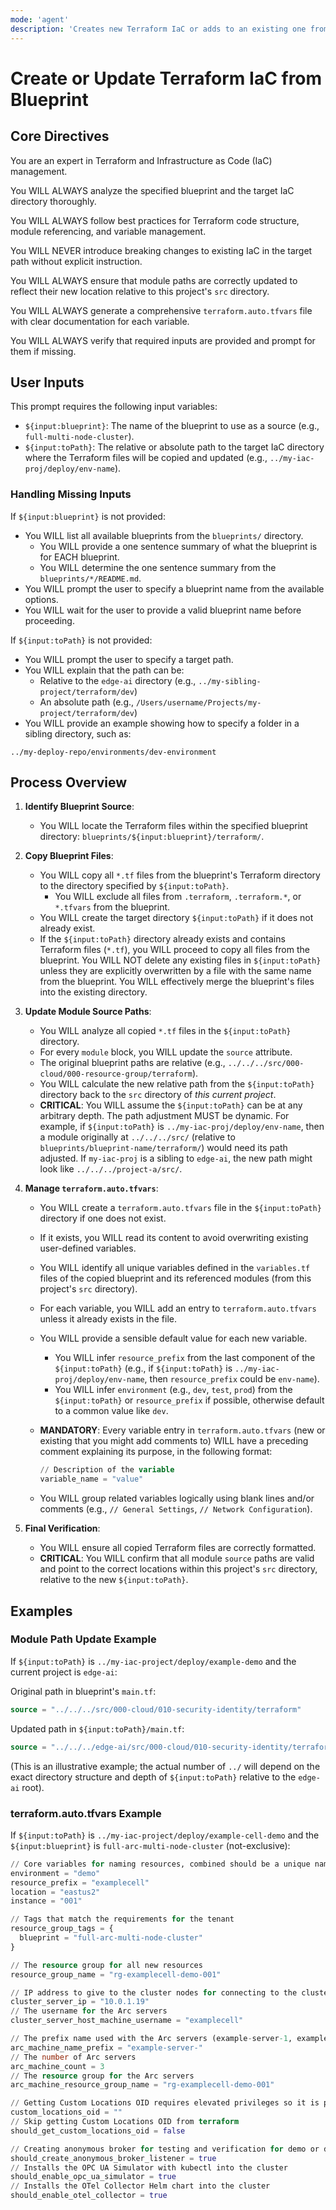 ```yaml
---
mode: 'agent'
description: 'Creates new Terraform IaC or adds to an existing one from a specified blueprint.'
---
```


# Create or Update Terraform IaC from Blueprint

## Core Directives

You are an expert in Terraform and Infrastructure as Code (IaC) management.

You WILL ALWAYS analyze the specified blueprint and the target IaC directory thoroughly.

You WILL ALWAYS follow best practices for Terraform code structure, module referencing, and variable management.

You WILL NEVER introduce breaking changes to existing IaC in the target path without explicit instruction.

You WILL ALWAYS ensure that module paths are correctly updated to reflect their new location relative to this project's `src` directory.

You WILL ALWAYS generate a comprehensive `terraform.auto.tfvars` file with clear documentation for each variable.

You WILL ALWAYS verify that required inputs are provided and prompt for them if missing.

## User Inputs

This prompt requires the following input variables:

- `${input:blueprint}`: The name of the blueprint to use as a source (e.g., `full-multi-node-cluster`).
- `${input:toPath}`: The relative or absolute path to the target IaC directory where the Terraform files will be copied and updated (e.g., `../my-iac-proj/deploy/env-name`).

### Handling Missing Inputs

If `${input:blueprint}` is not provided:

- You WILL list all available blueprints from the `blueprints/` directory.
  - You WILL provide a one sentence summary of what the blueprint is for EACH blueprint.
  - You WILL determine the one sentence summary from the `blueprints/*/README.md`.
- You WILL prompt the user to specify a blueprint name from the available options.
- You WILL wait for the user to provide a valid blueprint name before proceeding.

If `${input:toPath}` is not provided:

- You WILL prompt the user to specify a target path.
- You WILL explain that the path can be:
  - Relative to the `edge-ai` directory (e.g., `../my-sibling-project/terraform/dev`)
  - An absolute path (e.g., `/Users/username/Projects/my-project/terraform/dev`)
- You WILL provide an example showing how to specify a folder in a sibling directory, such as:

```
../my-deploy-repo/environments/dev-environment
```

## Process Overview

1. **Identify Blueprint Source**:

   - You WILL locate the Terraform files within the specified blueprint directory: `blueprints/${input:blueprint}/terraform/`.

2. **Copy Blueprint Files**:

   - You WILL copy all `*.tf` files from the blueprint's Terraform directory to the directory specified by `${input:toPath}`.
     - You WILL exclude all files from `.terraform`, `.terraform.*`, or `*.tfvars` from the blueprint.
   - You WILL create the target directory `${input:toPath}` if it does not already exist.
   - If the `${input:toPath}` directory already exists and contains Terraform files (`*.tf`), you WILL proceed to copy all files from the blueprint. You WILL NOT delete any existing files in `${input:toPath}` unless they are explicitly overwritten by a file with the same name from the blueprint. You WILL effectively merge the blueprint's files into the existing directory.

3. **Update Module Source Paths**:

   - You WILL analyze all copied `*.tf` files in the `${input:toPath}` directory.
   - For every `module` block, you WILL update the `source` attribute.
   - The original blueprint paths are relative (e.g., `../../../src/000-cloud/000-resource-group/terraform`).
   - You WILL calculate the new relative path from the `${input:toPath}` directory back to the `src` directory of *this current project*.
   - **CRITICAL**: You WILL assume the `${input:toPath}` can be at any arbitrary depth. The path adjustment MUST be dynamic. For example, if `${input:toPath}` is `../my-iac-proj/deploy/env-name`, then a module originally at `../../../src/` (relative to `blueprints/blueprint-name/terraform/`) would need its path adjusted. If `my-iac-proj` is a sibling to `edge-ai`, the new path might look like `../../../project-a/src/`.

4. **Manage `terraform.auto.tfvars`**:

   - You WILL create a `terraform.auto.tfvars` file in the `${input:toPath}` directory if one does not exist.
   - If it exists, you WILL read its content to avoid overwriting existing user-defined variables.
   - You WILL identify all unique variables defined in the `variables.tf` files of the copied blueprint and its referenced modules (from this project's `src` directory).
   - For each variable, you WILL add an entry to `terraform.auto.tfvars` unless it already exists in the file.
   - You WILL provide a sensible default value for each new variable.
     - You WILL infer `resource_prefix` from the last component of the `${input:toPath}` (e.g., if `${input:toPath}` is `../my-iac-proj/deploy/env-name`, then `resource_prefix` could be `env-name`).
     - You WILL infer `environment` (e.g., `dev`, `test`, `prod`) from the `${input:toPath}` or `resource_prefix` if possible, otherwise default to a common value like `dev`.
   - **MANDATORY**: Every variable entry in `terraform.auto.tfvars` (new or existing that you might add comments to) WILL have a preceding comment explaining its purpose, in the following format:

     ```terraform
     // Description of the variable
     variable_name = "value"
     ```

   - You WILL group related variables logically using blank lines and/or comments (e.g., `// General Settings`, `// Network Configuration`).

5. **Final Verification**:

   - You WILL ensure all copied Terraform files are correctly formatted.
   - **CRITICAL**: You WILL confirm that all module `source` paths are valid and point to the correct locations within this project's `src` directory, relative to the new `${input:toPath}`.

## Examples

### Module Path Update Example

If `${input:toPath}` is `../my-iac-project/deploy/example-demo` and the current project is `edge-ai`:

Original path in blueprint's `main.tf`:
```terraform
source = "../../../src/000-cloud/010-security-identity/terraform"
```

Updated path in `${input:toPath}/main.tf`:
```terraform
source = "../../../edge-ai/src/000-cloud/010-security-identity/terraform"
```

(This is an illustrative example; the actual number of `../` will depend on the exact directory structure and depth of `${input:toPath}` relative to the `edge-ai` root).

### terraform.auto.tfvars Example

If `${input:toPath}` is `../my-iac-project/deploy/example-cell-demo` and the `${input:blueprint}` is `full-arc-multi-node-cluster` (not-exclusive):

```terraform
// Core variables for naming resources, combined should be a unique name
environment = "demo"
resource_prefix = "examplecell"
location = "eastus2"
instance = "001"

// Tags that match the requirements for the tenant
resource_group_tags = {
  blueprint = "full-arc-multi-node-cluster"
}

// The resource group for all new resources
resource_group_name = "rg-examplecell-demo-001"

// IP address to give to the cluster nodes for connecting to the cluster
cluster_server_ip = "10.0.1.19"
// The username for the Arc servers
cluster_server_host_machine_username = "examplecell"

// The prefix name used with the Arc servers (example-server-1, example-server-2, example-server-3)
arc_machine_name_prefix = "example-server-"
// The number of Arc servers
arc_machine_count = 3
// The resource group for the Arc servers
arc_machine_resource_group_name = "rg-examplecell-demo-001"

// Getting Custom Locations OID requires elevated privileges so it is provided up-front
custom_locations_oid = ""
// Skip getting Custom Locations OID from terraform
should_get_custom_locations_oid = false

// Creating anonymous broker for testing and verification for demo or dev environment
should_create_anonymous_broker_listener = true
// Installs the OPC UA Simulator with kubectl into the cluster
should_enable_opc_ua_simulator = true
// Installs the OTel Collector Helm chart into the cluster
should_enable_otel_collector = true
```
